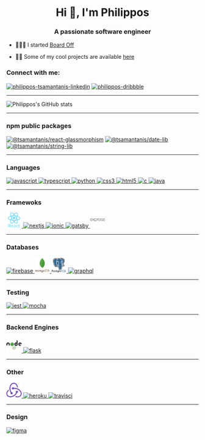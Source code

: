 <h1 align="center">Hi 👋, I'm Philippos</h1>
<h3 align="center">A passionate software engineer</h3>

- 🏄🏽‍♂️ I started [Board Off](https://www.board-off.com)

- 👨‍💻 Some of my cool projects are available [here](https://www.makeschool.com/portfolio/philippos)

<h3 align="left">Connect with me:</h3>
<p align="left">
	
<a href="https://linkedin.com/in/philippos-tsamantanis-a0b12a14a" target="_blank">
<img align="center" src="https://img.shields.io/badge/LinkedIn-0077B5?style=for-the-badge&logo=linkedin&logoColor=white" alt="philippos-tsamantanis-linkedin" /></a>
<a href="https://dribbble.com/philippos" target="_blank"><img align="center" src="https://img.shields.io/badge/Dribbble-EA4C89?style=for-the-badge&logo=dribbble&logoColor=white" alt="philippos-dribbble" /></a>
</p>

<hr />

![Philippos's GitHub stats](https://github-readme-stats.vercel.app/api?username=tsamantanis&count_private=true&show_icons=true&theme=react)

<hr />

### npm public packages
<a href="https://www.npmjs.com/package/@tsamantanis/react-glassmorphism" target="_blank"><img src="https://img.shields.io/badge/NPM-react--glassmorphism-%23FD6D0D?style=for-the-badge&logo=appveyor" alt="@tsamantanis/react-glassmorphism"/></a>
<a href="https://www.npmjs.com/package/@tsamantanis/date-lib" target="_blank"><img src="https://img.shields.io/badge/NPM-date--lib-%232cC974?style=for-the-badge&logo=appveyor" alt="@tsamantanis/date-lib"/></a>
<a href="https://www.npmjs.com/package/@tsamantanis/string-lib" target="_blank"><img src="https://img.shields.io/badge/NPM-string--lib-%236c0cfc?style=for-the-badge&logo=appveyor" alt="@tsamantanis/string-lib"/></a>

<hr />

### Languages

<p align="left"> 
	<a href="https://developer.mozilla.org/en-US/docs/Web/JavaScript" target="_blank"> 
		<img src="https://img.shields.io/badge/JavaScript-F7DF1E?style=for-the-badge&logo=javascript&logoColor=black" alt="javascript" /> 
	</a> 
	<a href="https://www.typescriptlang.org/" target="_blank"> 
		<img src="https://img.shields.io/badge/TypeScript-007ACC?style=for-the-badge&logo=typescript&logoColor=white" alt="typescript" /> 
	</a> 
  <a href="https://www.python.org" target="_blank"> 
		<img src="https://img.shields.io/badge/Python-3776AB?style=for-the-badge&logo=python&logoColor=white" alt="python" /> 
	</a> 
	<a href="https://www.w3schools.com/css/" target="_blank"> 
	  <img src="https://img.shields.io/badge/CSS3-1572B6?style=for-the-badge&logo=css3&logoColor=white" alt="css3" /> 
	</a> 
  <a href="https://www.w3.org/html/" target="_blank"> 
		<img src="https://img.shields.io/badge/HTML5-E34F26?style=for-the-badge&logo=html5&logoColor=white" alt="html5" /> 
	</a> 
	<a href="https://www.cprogramming.com/" target="_blank"> 
	  <img src="https://img.shields.io/badge/C-00599C?style=for-the-badge&logo=c&logoColor=white" alt="c" /> 
	</a> 
	<a href="https://www.java.com/en/" target="_blank"> 
	  <img src="https://img.shields.io/badge/Java-ED8B00?style=for-the-badge&logo=java&logoColor=white" alt="java" /> 
	</a> 
	</p>
	
<hr />

### Framewoks

<p align="left">
  <a href="https://reactjs.org/" target="_blank"> 
		<img src="https://raw.githubusercontent.com/devicons/devicon/master/icons/react/react-original-wordmark.svg" alt="react" width="40" height="40"/> 
	</a> 
  <a href="https://nextjs.org/" target="_blank"> 
		<img src="https://cdn.worldvectorlogo.com/logos/nextjs-3.svg" alt="nextjs" width="40" height="40"/> 
	</a>
	  <a href="https://ionicframework.com" target="_blank"> 
		<img src="https://upload.wikimedia.org/wikipedia/commons/d/d1/Ionic_Logo.svg" alt="ionic" width="40" height="40"/> 
	</a> 
  <a href="https://www.gatsbyjs.com/" target="_blank"> 
		<img src="https://www.vectorlogo.zone/logos/gatsbyjs/gatsbyjs-icon.svg" alt="gatsby" width="40" height="40"/> 
	</a> 
	<a href="https://expressjs.com" target="_blank"> 
	  <img src="https://raw.githubusercontent.com/devicons/devicon/master/icons/express/express-original-wordmark.svg" alt="express" width="40" height="40"/> 
	</a> 
</p>

<hr />

### Databases
<p align="left">
<a href="https://firebase.google.com/" target="_blank">
	  <img src="https://www.vectorlogo.zone/logos/firebase/firebase-icon.svg" alt="firebase" width="40" height="40"/> 
	</a> 
  <a href="https://www.mongodb.com/" target="_blank"> 
		<img src="https://raw.githubusercontent.com/devicons/devicon/master/icons/mongodb/mongodb-original-wordmark.svg" alt="mongodb" width="40" height="40"/> 
	</a> 
  <a href="https://www.postgresql.org" target="_blank"> 
		<img src="https://raw.githubusercontent.com/devicons/devicon/master/icons/postgresql/postgresql-original-wordmark.svg" alt="postgresql" width="40" height="40"/> 
	</a> 
	<a href="https://graphql.org" target="_blank"> 
		<img src="https://www.vectorlogo.zone/logos/graphql/graphql-icon.svg" alt="graphql" width="40" height="40"/> 
	</a>
</p>

<hr />

### Testing
<p align="left">
  <a href="https://jestjs.io" target="_blank"> 
		<img src="https://www.vectorlogo.zone/logos/jestjsio/jestjsio-icon.svg" alt="jest" width="40" height="40"/> 
	</a> 
  <a href="https://mochajs.org" target="_blank"> 
		<img src="https://www.vectorlogo.zone/logos/mochajs/mochajs-icon.svg" alt="mocha" width="40" height="40"/> 
	</a> 
</p>

<hr />

### Backend Engines
<p align="left">
	<a href="https://nodejs.org" target="_blank"> 
		<img src="https://raw.githubusercontent.com/devicons/devicon/master/icons/nodejs/nodejs-original-wordmark.svg" alt="nodejs" width="40" height="40"/> 
	</a> 
	<a href="https://flask.palletsprojects.com/" target="_blank"> 
		<img src="https://www.vectorlogo.zone/logos/pocoo_flask/pocoo_flask-icon.svg" alt="flask" width="40" height="40"/> 
	</a> 
	</p>

<hr />

### Other
<p align="left">
  <a href="https://redux.js.org" target="_blank"> 
		<img src="https://raw.githubusercontent.com/devicons/devicon/master/icons/redux/redux-original.svg" alt="redux" width="40" height="40"/> 
	</a> 
  <a href="https://heroku.com" target="_blank"> 
		<img src="https://www.vectorlogo.zone/logos/heroku/heroku-icon.svg" alt="heroku" width="40" height="40"/> 
	</a>  
  <a href="https://travis-ci.org" target="_blank"> 
		<img src="https://www.vectorlogo.zone/logos/travis-ci/travis-ci-icon.svg" alt="travisci" width="40" height="40"/> 
	</a>
 </p>

<hr />

### Design
<p align="left">
  <a href="https://www.figma.com/" target="_blank"> 
	  <img src="https://www.vectorlogo.zone/logos/figma/figma-icon.svg" alt="figma" width="40" height="40"/> 
	</a> 
</p>

